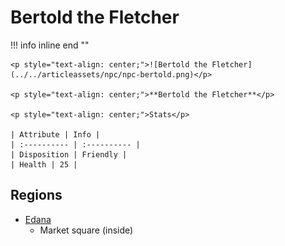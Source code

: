 # **Bertold the Fletcher**

!!! info inline end ""

    <p style="text-align: center;">![Bertold the Fletcher](../../articleassets/npc/npc-bertold.png)</p>

    <p style="text-align: center;">**Bertold the Fletcher**</p>

    <p style="text-align: center;">Stats</p>

    | Attribute | Info |
    | :---------- | :---------- |
    | Disposition | Friendly |
    | Health | 25 |

## **Regions**

- [Edana](../../Regions/Edana.md)
	- Market square (inside)
